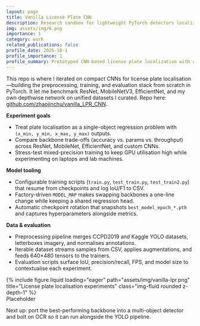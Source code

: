 ```yaml
---
layout: page
title: Vanilla License Plate CNN
description: Research sandbox for lightweight PyTorch detectors localizing license plates with custom data tooling.
img: assets/img/6.png
importance: 1
category: work
related_publications: false
profile_date: 2025-10-1
profile_importance: 1
profile_summary: Prototyped CNN-based license plate localization with a bespoke preprocessing pipeline and mixed-precision training loops.
---
```


This repo is where I iterated on compact CNNs for license plate localisation—building the preprocessing, training, and evaluation stack from scratch in PyTorch. It let me benchmark ResNet, MobileNetV3, EfficientNet, and my own depthwise network on unified datasets I curated. Repo here: [github.com/zhaojinchu/vanilla_LPR_CNN](https://github.com/zhaojinchu/vanilla_LPR_CNN).

**Experiment goals**
- Treat plate localisation as a single-object regression problem with `(x_min, y_min, x_max, y_max)` outputs.
- Compare backbone trade-offs (accuracy vs. params vs. throughput) across ResNet, MobileNet, EfficientNet, and custom CNNs.
- Stress-test mixed-precision training to keep GPU utilisation high while experimenting on laptops and lab machines.

**Model tooling**
- Configurable training scripts (`train.py`, `test_train.py`, `test_train2.py`) that resume from checkpoints and log IoU/F1 to CSV.
- Factory-driven `MODEL_MAP` makes swapping backbones a one-line change while keeping a shared regression head.
- Automatic checkpoint rotation that snapshots `best_model_epoch_*.pth` and captures hyperparameters alongside metrics.

**Data & evaluation**
- Preprocessing pipeline merges CCPD2019 and Kaggle YOLO datasets, letterboxes imagery, and normalises annotations.
- Iterable dataset streams samples from CSV, applies augmentations, and feeds 640×480 tensors to the trainers.
- Evaluation scripts surface IoU, precision/recall, FPS, and model size to contextualise each experiment.

<div class="row">
    <div class="col-sm mt-3 mt-md-0">
        {% include figure.liquid loading="eager" path="assets/img/vanilla-lpr.png" title="License plate localisation experiments" class="img-fluid rounded z-depth-1" %}
    </div>
</div>
<div class="caption">
    Placeholder
</div>

Next up: port the best-performing backbone into a multi-object detector and bolt on OCR so it can run alongside the YOLO pipeline.
